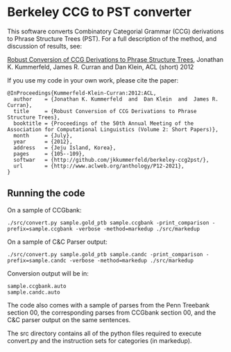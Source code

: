 # Berkeley CCG to PST converter

This software converts Combinatory Categorial Grammar (CCG) derivations to Phrase Structure Trees (PST).  For a full description of the method, and discussion of results, see:

[Robust Conversion of CCG Derivations to Phrase Structure Trees](https://aclweb.org/anthology/P/P12/P12-2021.pdf),
Jonathan K. Kummerfeld, James R. Curran and Dan Klein,
ACL (short) 2012

If you use my code in your own work, please cite the paper:

```
@InProceedings{Kummerfeld-Klein-Curran:2012:ACL,
  author    = {Jonathan K. Kummerfeld  and  Dan Klein  and  James R. Curran},
  title     = {Robust Conversion of CCG Derivations to Phrase Structure Trees},
  booktitle = {Proceedings of the 50th Annual Meeting of the Association for Computational Linguistics (Volume 2: Short Papers)},
  month     = {July},
  year      = {2012},
  address   = {Jeju Island, Korea},
  pages     = {105--109},
  softwar   = {http://github.com/jkkummerfeld/berkeley-ccg2pst/},
  url       = {http://www.aclweb.org/anthology/P12-2021},
}
```

## Running the code

On a sample of CCGbank:
```
./src/convert.py sample.gold_ptb sample.ccgbank -print_comparison -prefix=sample.ccgbank -verbose -method=markedup ./src/markedup
```

On a sample of C&C Parser output:
```
./src/convert.py sample.gold_ptb sample.candc -print_comparison -prefix=sample.candc -verbose -method=markedup ./src/markedup
```

Conversion output will be in:
```
sample.ccgbank.auto
sample.candc.auto
```

The code also comes with a sample of parses from the Penn Treebank section 00,
the corresponding parses from CCGbank section 00, and the C&C parser output on
the same sentences.

The src directory contains all of the python files required to execute
convert.py and the instruction sets for categories (in markedup).
